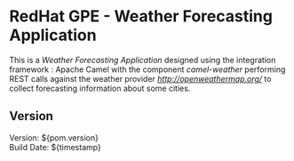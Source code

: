 # RedHat GPE - Weather Forecasting Application
 
This is a _Weather Forecasting Application_ designed using the integration framework : Apache Camel with the component _camel-weather_ performing REST calls against the weather provider _http://openweathermap.org/_ to collect
forecasting information about some cities.

## Version

Version:    ${pom.version}  
Build Date: ${timestamp}  

